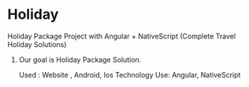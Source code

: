 # Holiday
Holiday Package Project with  Angular + NativeScript (Complete Travel Holiday Solutions)


1.  Our goal is Holiday Package Solution. 

    
    Used : Website , Android, Ios
    Technology Use: Angular, NativeScript
    
